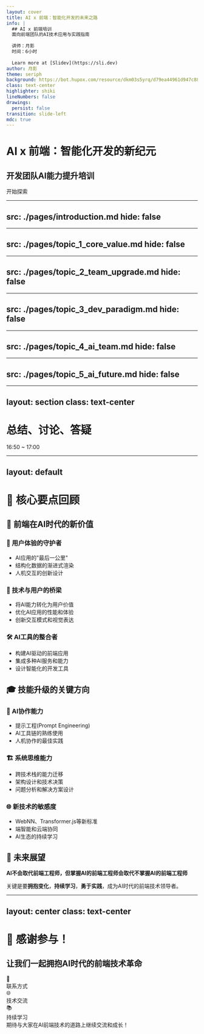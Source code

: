 ```yaml
---
layout: cover
title: AI x 前端：智能化开发的未来之路
info: |
  ## AI x 前端培训
  面向前端团队的AI技术应用与实践指南
  
  讲师：月影
  时间：6小时
  
  Learn more at [Slidev](https://sli.dev)
author: 月影
theme: seriph
background: https://bot.hupox.com/resource/dkm03s5yrq/d79ea44961d947c8808f79fdea9040ee.jpeg.jpg
class: text-center
highlighter: shiki
lineNumbers: false
drawings:
  persist: false
transition: slide-left
mdc: true
---
```


# AI x 前端：智能化开发的新纪元

## 开发团队AI能力提升培训

<div class="pt-12">
  <span @click="$slidev.nav.next" class="px-2 py-1 rounded cursor-pointer" hover="bg-white bg-opacity-10">
    开始探索 <carbon:arrow-right class="inline"/>
  </span>
</div>

<div class="abs-br m-6 flex gap-2">
  <a href="https://github.com/slidevjs/slidev" target="_blank" alt="GitHub" title="在 GitHub 上打开"
    class="text-xl slidev-icon-btn opacity-50 !border-none !hover:text-white">
    <carbon-logo-github />
  </a>
</div>

---
src: ./pages/introduction.md
hide: false
---

---
src: ./pages/topic_1_core_value.md
hide: false
---

---
src: ./pages/topic_2_team_upgrade.md
hide: false
---

---
src: ./pages/topic_3_dev_paradigm.md
hide: false
---

---
src: ./pages/topic_4_ai_team.md
hide: false
---

---
src: ./pages/topic_5_ai_future.md
hide: false
---

---
layout: section
class: text-center
---

# 总结、讨论、答疑

<div class="text-lg opacity-80 mt-4">
16:50 ~ 17:00
</div>

---
layout: default
---

# 🎯 核心要点回顾

<div class="grid grid-cols-2 gap-8">

<div>

## 🚀 前端在AI时代的新价值

### 🎨 用户体验的守护者
- AI应用的"最后一公里"
- 结构化数据的渐进式渲染
- 人机交互的创新设计

### 🔗 技术与用户的桥梁
- 将AI能力转化为用户价值
- 优化AI应用的性能和体验
- 创新交互模式和视觉表达

### 🛠️ AI工具的整合者
- 构建AI驱动的前端应用
- 集成多种AI服务和能力
- 设计智能化的开发工具

</div>

<div>

## 🎓 技能升级的关键方向

### 🤖 AI协作能力
- 提示工程(Prompt Engineering)
- AI工具链的熟练使用
- 人机协作的最佳实践

### 🏗️ 系统思维能力
- 跨技术栈的能力迁移
- 架构设计和技术决策
- 问题分析和解决方案设计

### 🌐 新技术的敏感度
- WebNN、Transformer.js等新标准
- 端智能和云端协同
- AI生态的持续学习

</div>

</div>

<div class="mt-8 p-6 bg-gradient-to-r from-blue-50 to-purple-50 dark:from-blue-900/20 dark:to-purple-900/20 rounded-lg">

## 🔮 未来展望

**AI不会取代前端工程师，但掌握AI的前端工程师会取代不掌握AI的前端工程师**

关键是要**拥抱变化**，**持续学习**，**勇于实践**，成为AI时代的前端技术领导者。

</div>

<!--
今天的培训涵盖了AI时代前端工程师需要关注的核心领域：

1. 理论基础：
   - 理解AI技术的本质和特点
   - 认识前端在AI应用中的价值
   - 掌握AI驱动的开发理念

2. 实践技能：
   - AI工具的使用和集成
   - 新技术标准的应用
   - 团队协作模式的创新

3. 未来准备：
   - 持续学习新技术
   - 培养系统思维能力
   - 保持技术敏感度

希望大家能够将今天学到的知识应用到实际工作中，成为AI时代的前端技术专家。
-->

---
layout: center
class: text-center
---

# 🙏 感谢参与！

## 让我们一起拥抱AI时代的前端技术革命

<div class="mt-12 flex justify-center gap-8">
  <div class="text-center">
    <div class="text-2xl mb-2">📧</div>
    <div class="text-sm opacity-75">联系方式</div>
  </div>
  <div class="text-center">
    <div class="text-2xl mb-2">🌐</div>
    <div class="text-sm opacity-75">技术交流</div>
  </div>
  <div class="text-center">
    <div class="text-2xl mb-2">📚</div>
    <div class="text-sm opacity-75">持续学习</div>
  </div>
</div>

<div class="mt-8 text-lg opacity-80">
期待与大家在AI前端技术的道路上继续交流和成长！
</div>

<!--
感谢大家参加今天的培训！

希望今天的内容能够为大家在AI时代的前端技术发展提供有价值的指导。

记住：
- AI是工具，创造力是核心
- 技术在变，解决问题的思维不变
- 保持学习，拥抱变化
- 注重实践，持续成长

让我们一起在AI时代创造更好的前端应用和用户体验！
-->
